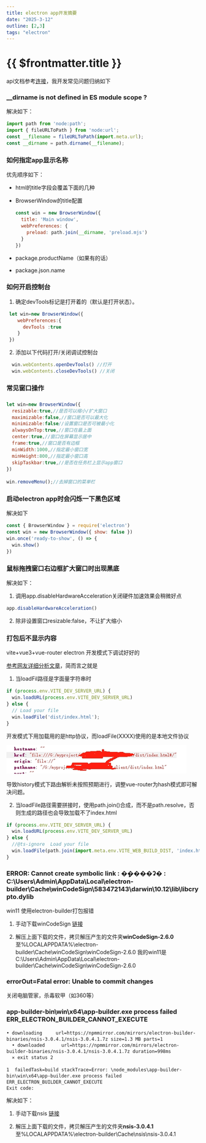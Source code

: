 ```yaml
---
title: electron app开发摘要
date: "2025-3-12"
outline: [2,3]
tags: "electron"
---
```


# {{ $frontmatter.title }}

api文档参考[连接](https://www.electronjs.org/zh/docs/latest/api/browser-window)，我开发常见问题归纳如下

### __dirname is not defined in ES module scope ?

解决如下：

```js
import path from 'node:path';
import { fileURLToPath } from 'node:url';
const __filename = fileURLToPath(import.meta.url);
const __dirname = path.dirname(__filename);
```

### 如何指定app显示名称

优先顺序如下：
- html的title字段会覆盖下面的几种
- BrowserWindow的title配置

  ```js
  const win = new BrowserWindow({
    title: 'Main window',
    webPreferences: {
      preload: path.join(__dirname, 'preload.mjs')
    }
  })
  ```

- package.productName（如果有的话）
- package.json.name

### 如何开启控制台

1. 确定devTools标记是打开着的（默认是打开状态）。
```js
 let win=new BrowserWindow({
    webPreferences:{
      devTools :true
    } 
 })
```

2. 添加以下代码打开/关闭调试控制台
  ```js
    win.webContents.openDevTools() //打开
    win.webContents.closeDevTools() //关闭
  ```

### 常见窗口操作
### 

```js
let win=new BrowserWindow({
  resizable:true,//是否可以缩小/扩大窗口
  maximizable:false,//窗口是否可以最大化
  minimizable:false//设置窗口是否可被最小化
  alwaysOnTop:true,//窗口在最上面
  center:true,//窗口在屏幕显示居中
  frame:true,//窗口是否有边框
  minWidth:1000,//指定最小窗口宽
  minHeight:800,//指定最小窗口高
  skipTaskbar:true,//是否在任务栏上显示app窗口
})

win.removeMenu();//去掉窗口的菜单栏
```

### 启动electron app时会闪烁一下黑色区域

解决如下 

```js
const { BrowserWindow } = require('electron')
const win = new BrowserWindow({ show: false })
win.once('ready-to-show', () => {
  win.show()
})
```

### 鼠标拖拽窗口右边框扩大窗口时出现黑底

解决如下： 

1. 调用app.disableHardwareAcceleration关闭硬件加速效果会稍微好点
```js
app.disableHardwareAcceleration()
```
2. 除非设置窗口resizable:false，不让扩大缩小

### 打包后不显示内容

vite+vue3+vue-router electron 开发模式下调试好好的  

[参考网友详细分析文章](https://jesse121.github.io/blog/articles/2022/07/22.html)，简而言之就是  

1.  当loadFil路径是字面量字符串时
  ```js
  if (process.env.VITE_DEV_SERVER_URL) {
    win.loadURL(process.env.VITE_DEV_SERVER_URL)
  } else {
    // Load your file
    win.loadFile('dist/index.html');
  }
  ```

开发模式下用加载用的是http协议，而loadFile(XXXX)使用的是本地文件协议

![](/assets/img/2025-3-8/20250308210203.png)  

导致history模式下路由解析未按照预期进行，调整vue-router为hash模式即可解决问题。

2. 当loadFile路径需要拼接时，使用path.join()合成，而不是path.resolve，否则生成的路径也会导致加载不了index.html

```js
if (process.env.VITE_DEV_SERVER_URL) {
  win.loadURL(process.env.VITE_DEV_SERVER_URL)
} else {
  //@ts-ignore  Load your file
  win.loadFile(path.join(import.meta.env.VITE_WEB_BUILD_DIST, 'index.html'));
}
```

### ERROR: Cannot create symbolic link : �ܾ����ʡ� : C:\Users\Admin\AppData\Local\electron-builder\Cache\winCodeSign\583472143\darwin\10.12\lib\libcrypto.dylib

win11 使用electron-builder打包报错

1. 手动下载winCodeSign [链接](https://github.com/electron-userland/electron-builder-binaries/releases/tag/winCodeSign-2.6.0)

2. 解压上面下载的文件，拷贝解压产生的文件夹**winCodeSign-2.6.0**至%LOCALAPPDATA%\electron-builder\Cache\winCodeSign\winCodeSign-2.6.0
我的win11是C:\Users\Admin\AppData\Local\electron-builder\Cache\winCodeSign\winCodeSign-2.6.0

### errorOut=Fatal error: Unable to commit changes

关闭电脑管家，杀毒软甲（如360等）

### app-builder-bin\win\x64\app-builder.exe process failed ERR_ELECTRON_BUILDER_CANNOT_EXECUTE

```
• downloading     url=https://npmmirror.com/mirrors/electron-builder-binaries/nsis-3.0.4.1/nsis-3.0.4.1.7z size=1.3 MB parts=1
  • downloaded      url=https://npmmirror.com/mirrors/electron-builder-binaries/nsis-3.0.4.1/nsis-3.0.4.1.7z duration=998ms
  ⨯ exit status 2

1  failedTask=build stackTrace=Error: \node_modules\app-builder-bin\win\x64\app-builder.exe process failed ERR_ELECTRON_BUILDER_CANNOT_EXECUTE
Exit code:
```

解决如下：

1. 手动下载nsis [链接](https://npmmirror.com/mirrors/electron-builder-binaries/nsis-3.0.4.1/nsis-3.0.4.1.7z)

2. 解压上面下载的文件，拷贝解压产生的文件夹**nsis-3.0.4.1**至%LOCALAPPDATA%\electron-builder\Cache\nsis\nsis-3.0.4.1